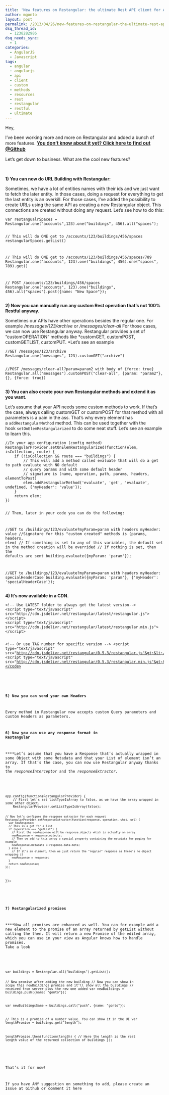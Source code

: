 ```yaml
---
title: 'New features on Restangular: the ultimate Rest API client for Angular'
author: mgonto
layout: post
permalink: /2013/04/26/new-features-on-restangular-the-ultimate-rest-api-client-for-angularjs/
dsq_thread_id:
  - 1238282986
dsq_needs_sync:
  - 1
categories:
  - AngularJS
  - Javascript
tags:
  - angular
  - angularjs
  - api
  - client
  - custom
  - methods
  - resources
  - rest
  - restangular
  - restful
  - ultimate
---
```

Hey,

I&#8217;ve been working more and more on Restangular and added a bunch of more features. **<a style="font-size: 15px;" href="https://github.com/mgonto/restangular" target="_blank">You don&#8217;t know about it yet? Click here to find out @Github</a>**

Let&#8217;s get down to business. What are the cool new features?

&nbsp;

**1) You can now do URL Building with Restangular:**

Sometimes, we have a lot of entities names with their ids and we just want to fetch the later entity. In those cases, doing a request for everything to get the last entity is an overkill. For those cases, I&#8217;ve added the possibility to create URLs using the same API as creating a new Restangular object. This connections are created without doing any request. Let&#8217;s see how to do this:

<noscript>
  <pre><code class="language-javascript javascript">var restangualrSpaces = Restangular.one("accounts",123).one("buildings", 456).all("spaces");

// This will do ONE get to /accounts/123/buildings/456/spaces
restangularSpaces.getList()

// This will do ONE get to /accounts/123/buildings/456/spaces/789
Restangular.one("accounts", 123).one("buildings", 456).one("spaces", 789).get()

// POST /accounts/123/buildings/456/spaces
Restangular.one("accounts", 123).one("buildings", 456).all("spaces").post({name: "New Space"});</code></pre>
</noscript>

**2) Now you can manually run any custom Rest operation that&#8217;s not 100% Restful anyway.**

Sometimes our APIs have other operations besides the regular one. For example */messages/123/archive* or */messages/clear-all* For those cases, we can now use Restangular anyway. Restangular provides a set of &#8220;customOPERATION&#8221; methods like *customGET, customPOST, customGETLIST, customPUT. *Let&#8217;s see an example

<noscript>
  <pre><code class="language-javascript javascript">//GET /messages/123/archive
Restangular.one("messages", 123).customGET("archive")

//POST /messages/clear-all?param=param2 with body of {force: true}
Restangular.all("messages").customPOST("clear-all", {param: "param2"}, {}, {force: true})</code></pre>
</noscript>

**3) You can also create your own Restangular methods and extend it as you want.**

Let&#8217;s assume that your API needs some custom methods to work. If that&#8217;s the case, always calling customGET or customPOST for that method with all parameters is a pain in the ass. That&#8217;s why every element has a `addRestangularMethod` method. This can be used together with the hook `setOnElemRestangularized` to do some neat stuff. Let&#8217;s see an example to learn this.

<noscript>
  <pre><code class="language-javascript javascript">//In your app configuration (config method)
RestangularProvider.setOnElemRestangularized(function(elem, isCollection, route) {
    if (!isCollection && route === "buildings") {
        // This will add a method called evaluate that will do a get to path evaluate with NO default
        // query params and with some default header
        // signature is (name, operation, path, params, headers, elementToPost)
        elem.addRestangularMethod('evaluate', 'get', 'evaluate', undefined, {'myHeader': 'value'});
    }
    return elem;
})

// Then, later in your code you can do the following:

//GET to /buildings/123/evaluate?myParam=param with headers myHeader: value
//Signature for this "custom created" methods is (params, headers, elem)
// If something is set to any of this variables, the default set in the method creation will be overrided
// If nothing is set, then the defaults are sent
building.evaluate({myParam: 'param'});

//GET to /buildings/123/evaluate?myParam=param with headers myHeader: specialHeaderCase
building.evaluate({myParam: 'param'}, {'myHeader': 'specialHeaderCase'});</code></pre>
</noscript>

**4) It&#8217;s now available in a CDN.**

<noscript>
  <pre><code class="language-html html">&lt;!-- Use LATEST folder to always get the latest version--&gt;
&lt;script type="text/javascript" src="http://cdn.jsdelivr.net/restangular/latest/restangular.js"&gt;&lt;/script&gt;
&lt;script type="text/javascript" src="http://cdn.jsdelivr.net/restangular/latest/restangular.min.js"&gt;&lt;/script&gt;

&lt;!-- Or use TAG number for specific version --&gt;
&lt;script type="text/javascript" src="http://cdn.jsdelivr.net/restangular/0.5.3/restangular.js"&gt;&lt;/script&gt;
&lt;script type="text/javascript" src="http://cdn.jsdelivr.net/restangular/0.5.3/restangular.min.js"&gt;&lt;/script&gt;</code></pre>
</noscript>

**5) Now you can send your own Headers**

Every method in Restangular now accepts custom Query parameters and custom Headers as parameters.

**6) Now you can use any response format in Restangular**

****Let&#8217;s assume that you have a Response that&#8217;s actually wrapped in some Object with some Metadata and that your List of element isn&#8217;t an array. If that&#8217;s the case, you can now use Restangular anyway thanks to the *responseInterceptor* and the *responseExtractor.*

<noscript>
  <pre><code class="language-javascript javascript">app.config(function(RestangularProvider) {
    // First let's set listTypeIsArray to false, as we have the array wrapped in some other object.
    RestangularProvider.setListTypeIsArray(false);

    // Now let's configure the response extractor for each request
    RestangularProvider.setResponseExtractor(function(response, operation, what, url) {
      var newResponse;
      // This is a get for a list
      if (operation === "getList") {
        // First the newResponse will be response.objects which is actually an array
        newResponse = response.objects;
        // Then we add to this array a special property containing the metadata for paging for example
        newResponse.metadata = response.data.meta;
      } else {
        // If it's an element, then we just return the "regular" response as there's no object wrapping it
        newResponse = response;
      }
      return newResponse;
    });
});</code></pre>
</noscript>

**7) Restangularized promises**

****Now all promises are enhanced as well. You can for example add a new element to the promise of an array returned by getList without calling the then. It will return a new Promise of the edited array, which you can use in your view as Angular knows how to handle promises. Take a look

<noscript>
  <pre><code class="language-javascript javascript">var buildings = Restangular.all("buildings").getList();

// New promise after adding the new building
// Now you can show in scope this newBuildings promise and it'll show all the buildings 
// received from server plus the new one added
var newBuildings = buildings.push({name: "gonto"});

var newBuildingsSame = buildings.call("push", {name: "gonto"});

// This is a promise of a number value. You can show it in the UI
var lengthPromise = buildings.get("length");

lengthPromise.then(function(length) {
  // Here the length is the real length value of the returned collection of buildings
});</code></pre>
</noscript>

That&#8217;s it for now!

If you have ANY suggestion on something to add, please create an Issue at Github or comment it here